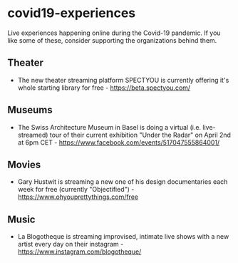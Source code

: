 # covid19-experiences

Live experiences happening online during the Covid-19 pandemic. If you like some of these, consider supporting the organizations behind them.


## Theater

- The new theater streaming platform SPECTYOU is currently offering it's whole starting library for free - https://beta.spectyou.com/


## Museums

- The Swiss Architecture Museum in Basel is doing a virtual (i.e. live-streamed) tour of their current exhibition "Under the Radar" on April 2nd at 6pm CET - https://www.facebook.com/events/517047555864001/


## Movies

- Gary Hustwit is streaming a new one of his design documentaries each week for free (currently "Objectified") - https://www.ohyouprettythings.com/free


## Music

- La Blogotheque is streaming improvised, intimate live shows with a new artist every day on their instagram - https://www.instagram.com/blogotheque/
